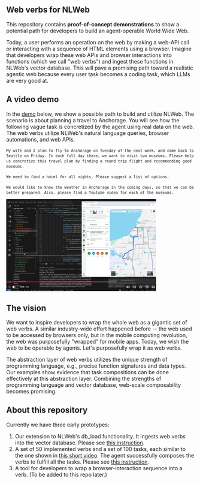 ## Web verbs for NLWeb 

This repository contains **proof-of-concept demonstrations** to show a potential path for developers to build an agent-operable World Wide Web.  

Today, a user performs an operation on the web by making a web-API call or interacting with a sequence of HTML elements using a browser. Imagine that developers wrap these web APIs and browser interactions into functions (which we call "web verbs") and ingest these functions in NLWeb's vector database. This will pave a promising path toward a realistic agentic web because every user task becomes a coding task, which LLMs are very good at.

## A video demo
In the [demo](tasks/2025-08-27) below, we show a possible path to build and utilize NLWeb. The scenario is about planning a travel to Anchorage. You will see how the following vague task is concretized by the agent using real data on the web. The web verbs utilize NLWeb's natural language queries, browser automations, and web APIs.

<small>

```
My wife and I plan to fly to Anchorage on Tuesday of the next week, and come back to Seattle on Friday. In each full day there, we want to visit two museums. Please help us concretize this travel plan by finding a round trip flight and recommending good museums.

We need to find a hotel for all nights. Please suggest a list of options.

We would like to know the weather in Anchorage in the coming days, so that we can be better prepared. Also, please find a Youtube video for each of the museums.
```

</small>

<a href="https://www.youtube.com/watch?v=Y4TX5g5ulM4">
<img src="resources/img/videoThumbnail-2.jpg" width="400">
</a>

## The vision
We want to inspire developers to wrap the whole web as a gigantic set of web verbs. A similar industry-wide effort happened before -- the web used to be accessed by browsers only, but in the mobile computing revolution, the web was purposefully "wrapped" for mobile apps. Today, we wish the web to be operable by agents. Let's purposefully wrap it as web verbs.

The abstraction layer of web verbs utilizes the unique strength of programming language, e.g., precise function signatures and data types. Our examples show evidence that task compositions can be done effectively at this abstraction layer. Combining the strengths of programming language and vector database, web-scale composability becomes promising.    

## About this repository
Currently we have three early prototypes:

1. Our extension to NLWeb's db_load functionality. It ingests web verbs into the vector database. Please see [this instruction](verb_ingress/README.md). 
2. A set of 50 implemented verbs and a set of 100 tasks, each similar to the one shown in [this short video](https://www.youtube.com/watch?v=ofbcKK8sMaA). The agent successfully composes the verbs to fulfill all the tasks. Please see [this instruction](verbs/README.md).
3. A tool for developers to wrap a browser-interaction sequence into a verb. (To be added to this repo later.)  



